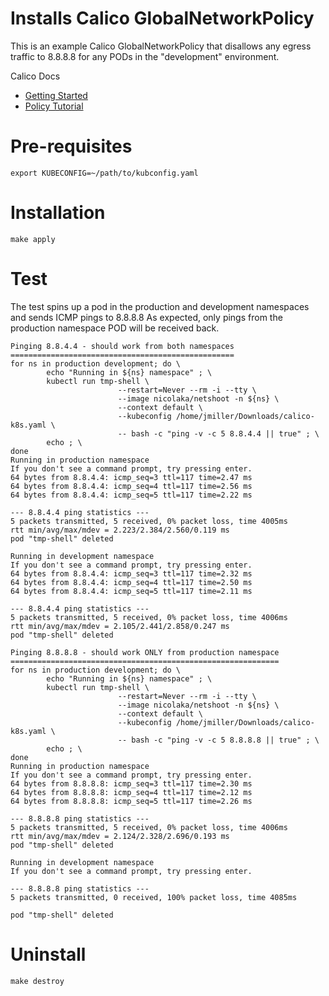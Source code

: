 # Installs Calico GlobalNetworkPolicy

This is an example Calico GlobalNetworkPolicy that disallows any egress traffic to 8.8.8.8 for any
PODs in the "development" environment.

Calico Docs
- [Getting Started](https://projectcalico.docs.tigera.io/security/calico-network-policy)
- [Policy Tutorial](https://docs.projectcalico.org/security/tutorials/calico-policy)

# Pre-requisites

```shell
export KUBECONFIG=~/path/to/kubconfig.yaml
```

# Installation

```shell
make apply
```

# Test

The test spins up a pod in the production and development namespaces and sends ICMP pings to 8.8.8.8
As expected, only pings from the production namespace POD will be received back.


```shell
Pinging 8.8.4.4 - should work from both namespaces
==================================================
for ns in production development; do \
        echo "Running in ${ns} namespace" ; \
        kubectl run tmp-shell \
                        --restart=Never --rm -i --tty \
                        --image nicolaka/netshoot -n ${ns} \
                        --context default \
                        --kubeconfig /home/jmiller/Downloads/calico-k8s.yaml \
                        -- bash -c "ping -v -c 5 8.8.4.4 || true" ; \
        echo ; \
done
Running in production namespace
If you don't see a command prompt, try pressing enter.
64 bytes from 8.8.4.4: icmp_seq=3 ttl=117 time=2.47 ms
64 bytes from 8.8.4.4: icmp_seq=4 ttl=117 time=2.56 ms
64 bytes from 8.8.4.4: icmp_seq=5 ttl=117 time=2.22 ms

--- 8.8.4.4 ping statistics ---
5 packets transmitted, 5 received, 0% packet loss, time 4005ms
rtt min/avg/max/mdev = 2.223/2.384/2.560/0.119 ms
pod "tmp-shell" deleted

Running in development namespace
If you don't see a command prompt, try pressing enter.
64 bytes from 8.8.4.4: icmp_seq=3 ttl=117 time=2.32 ms
64 bytes from 8.8.4.4: icmp_seq=4 ttl=117 time=2.50 ms
64 bytes from 8.8.4.4: icmp_seq=5 ttl=117 time=2.11 ms

--- 8.8.4.4 ping statistics ---
5 packets transmitted, 5 received, 0% packet loss, time 4006ms
rtt min/avg/max/mdev = 2.105/2.441/2.858/0.247 ms
pod "tmp-shell" deleted

Pinging 8.8.8.8 - should work ONLY from production namespace
============================================================
for ns in production development; do \
        echo "Running in ${ns} namespace" ; \
        kubectl run tmp-shell \
                        --restart=Never --rm -i --tty \
                        --image nicolaka/netshoot -n ${ns} \
                        --context default \
                        --kubeconfig /home/jmiller/Downloads/calico-k8s.yaml \
                        -- bash -c "ping -v -c 5 8.8.8.8 || true" ; \
        echo ; \
done
Running in production namespace
If you don't see a command prompt, try pressing enter.
64 bytes from 8.8.8.8: icmp_seq=3 ttl=117 time=2.30 ms
64 bytes from 8.8.8.8: icmp_seq=4 ttl=117 time=2.12 ms
64 bytes from 8.8.8.8: icmp_seq=5 ttl=117 time=2.26 ms

--- 8.8.8.8 ping statistics ---
5 packets transmitted, 5 received, 0% packet loss, time 4006ms
rtt min/avg/max/mdev = 2.124/2.328/2.696/0.193 ms
pod "tmp-shell" deleted

Running in development namespace
If you don't see a command prompt, try pressing enter.

--- 8.8.8.8 ping statistics ---
5 packets transmitted, 0 received, 100% packet loss, time 4085ms

pod "tmp-shell" deleted
```

# Uninstall

```shell
make destroy
```
